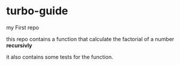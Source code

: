 # turbo-guide
my First repo

this repo contains a function that calculate the factorial of a number
**recursivly**

it also contains some tests for the function.
